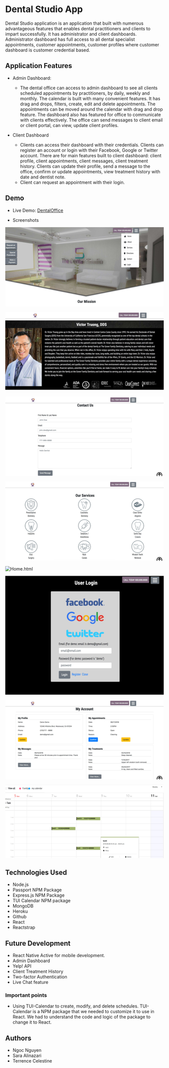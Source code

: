 # Dental Studio App

Dental Studio application is an application that built with numerous advantageous features that enables dental practitioners and clients to impart successfully. It has administrator and client dashboards. Administrator dashboard has full access to all dental specialist appointments, customer appointments, customer profiles where customer dashboard is customer credential based.

## Application Features

- Admin Dashboard:

  - The dental office can access to admin dashboard to see all clients scheduled appointments by practitioners, by daily, weekly and monthly. The calendar is built with many convenient features. It has drag and drops, filters, create, edit and delete appointments. The appointments can be moved around the calendar with drag and drop feature. The dashboard also has featured for office to communicate with clients effectively. The office can send messages to client email or client portal, can view, update client profiles.

- Client Dashboard
  - Clients can access their dashboard with their credentials. Clients can register an account or login with their Facebook, Google or Twitter account. There are for main features built to client dashboard: client profile, client appointments, client messages, client treatment history. Clients can update their profile, send a message to the office, confirm or update appointments, view treatment history with date and dentist note.
  - Client can request an appointment with their login.

## Demo

- Live Demo: [DentalOffice](https://dentalstudioapp.herokuapp.com/)

- Screenshots

![Home.html](https://github.com/rnguyen05/DentalOfficeApp/blob/master/screens/home.jpg?raw=true)

![Home.html](https://github.com/rnguyen05/DentalOfficeApp/blob/master/screens/aboutus.jpg?raw=true)

![Home.html](https://github.com/rnguyen05/DentalOfficeApp/blob/master/screens/contact.jpg?raw=true)

![Home.html](https://github.com/rnguyen05/DentalOfficeApp/blob/master/screens/services.jpg?raw=true)

![Home.html](https://github.com/rnguyen05/DentalOfficeApp/blob/master/screens/userregistation.jpg?raw=true)

![Home.html](https://github.com/rnguyen05/DentalOfficeApp/blob/master/screens/login.jpg?raw=true)

![Home.html](https://github.com/rnguyen05/DentalOfficeApp/blob/master/screens/clientdashboard.jpg?raw=true)

![calendar.html](https://github.com/rnguyen05/DentalOfficeApp/blob/master/screens/screen3.jpg?raw=true)

## Technologies Used

- Node.js
- Passport NPM Package
- Express.js NPM Package
- TUI Calendar NPM package
- MongoDB
- Heroku
- Github
- React
- Reactstrap

## Future Development

- React Native Active for mobile development.
- Admin Dashboard
- Yelp! API
- Client Treatment History
- Two-factor Authentication
- Live Chat feature

### Important points

- Using TUI-Calendar to create, modify, and delete schedules. TUI-Calendar is a NPM package that we needed to customize it to use in React. We had to understand the code and logic of the package to change it to React.

## Authors

- Ngoc Nguyen
- Sara Alinazari
- Terrence Celestine
